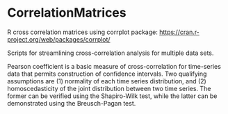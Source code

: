 # CorrelationMatrices
R cross correlation matrices using corrplot package: 
https://cran.r-project.org/web/packages/corrplot/

Scripts for streamlining cross-correlation analysis for multiple data sets.

Pearson coefficient is a basic measure of cross-correlation for time-series data that permits construction of confidence intervals.  Two qualifying assumptions are (1) normality of each time series distribution, and (2) homoscedasticity of the joint distribution between two time series.  The former can be verified using the Shapiro-Wilk test, while the latter can be demonstrated using the Breusch-Pagan test.
